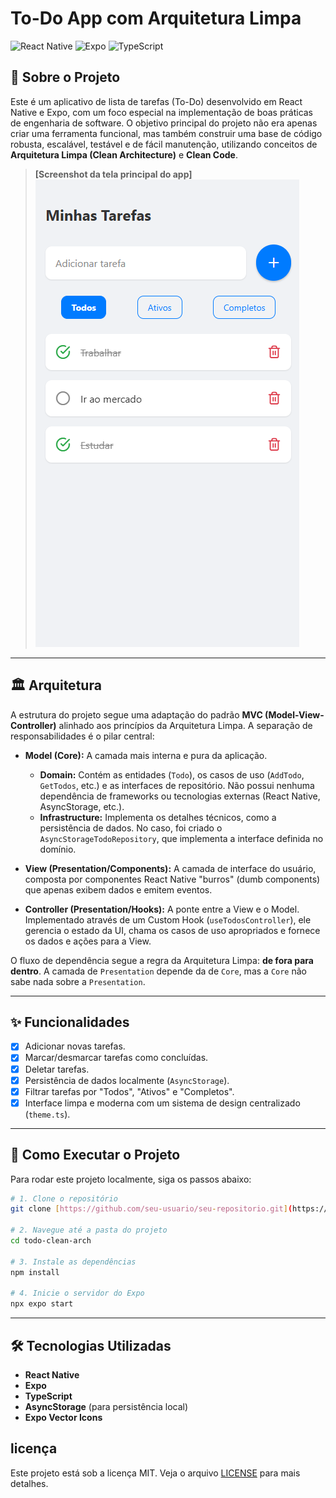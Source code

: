 # To-Do App com Arquitetura Limpa

![React Native](https://img.shields.io/badge/React_Native-20232A?style=for-the-badge&logo=react&logoColor=61DAFB)
![Expo](https://img.shields.io/badge/Expo-000020?style=for-the-badge&logo=expo&logoColor=white)
![TypeScript](https://img.shields.io/badge/TypeScript-007ACC?style=for-the-badge&logo=typescript&logoColor=white)

## 📖 Sobre o Projeto

Este é um aplicativo de lista de tarefas (To-Do) desenvolvido em React Native e Expo, com um foco especial na implementação de boas práticas de engenharia de software. O objetivo principal do projeto não era apenas criar uma ferramenta funcional, mas também construir uma base de código robusta, escalável, testável e de fácil manutenção, utilizando conceitos de **Arquitetura Limpa (Clean Architecture)** e **Clean Code**.

> **[Screenshot da tela principal do app]**
![Screenshot da tela principal do app](./docs/assets/app-screenshot.png)
---

## 🏛️ Arquitetura

A estrutura do projeto segue uma adaptação do padrão **MVC (Model-View-Controller)** alinhado aos princípios da Arquitetura Limpa. A separação de responsabilidades é o pilar central:

* **Model (Core):** A camada mais interna e pura da aplicação.
  * **Domain:** Contém as entidades (`Todo`), os casos de uso (`AddTodo`, `GetTodos`, etc.) e as interfaces de repositório. Não possui nenhuma dependência de frameworks ou tecnologias externas (React Native, AsyncStorage, etc.).
  * **Infrastructure:** Implementa os detalhes técnicos, como a persistência de dados. No caso, foi criado o `AsyncStorageTodoRepository`, que implementa a interface definida no domínio.

* **View (Presentation/Components):** A camada de interface do usuário, composta por componentes React Native "burros" (dumb components) que apenas exibem dados e emitem eventos.

* **Controller (Presentation/Hooks):** A ponte entre a View e o Model. Implementado através de um Custom Hook (`useTodosController`), ele gerencia o estado da UI, chama os casos de uso apropriados e fornece os dados e ações para a View.

O fluxo de dependência segue a regra da Arquitetura Limpa: **de fora para dentro**. A camada de `Presentation` depende da de `Core`, mas a `Core` não sabe nada sobre a `Presentation`.

---

## ✨ Funcionalidades

* [x] Adicionar novas tarefas.
* [x] Marcar/desmarcar tarefas como concluídas.
* [x] Deletar tarefas.
* [x] Persistência de dados localmente (`AsyncStorage`).
* [x] Filtrar tarefas por "Todos", "Ativos" e "Completos".
* [x] Interface limpa e moderna com um sistema de design centralizado (`theme.ts`).

---

## 🚀 Como Executar o Projeto

Para rodar este projeto localmente, siga os passos abaixo:

```bash
# 1. Clone o repositório
git clone [https://github.com/seu-usuario/seu-repositorio.git](https://github.com/seu-usuario/seu-repositorio.git)

# 2. Navegue até a pasta do projeto
cd todo-clean-arch

# 3. Instale as dependências
npm install

# 4. Inicie o servidor do Expo
npx expo start
```

---

## 🛠️ Tecnologias Utilizadas

* **React Native**
* **Expo**
* **TypeScript**
* **AsyncStorage** (para persistência local)
* **Expo Vector Icons**

## licença

Este projeto está sob a licença MIT. Veja o arquivo [LICENSE](LICENSE) para mais detalhes.
